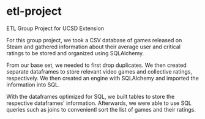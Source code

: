 # etl-project
ETL Group Project for UCSD Extension 

For this group project, we took a CSV database of games released on Steam and gathered information about their average user and critical ratings to be stored and organized using SQLAlchemy.

From our base set, we needed to first drop duplicates. We then created separate dataframes to store relevant video games and collective ratings, respectively. We then created an engine with SQLAlchemy and imported the information into SQL.

With the dataframes optimized for SQL, we built tables to store the respective dataframes' information. Afterwards, we were able to use SQL queries such as joins to convenientl sort the list of games and their ratings.
